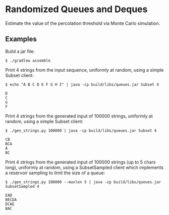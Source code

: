 # Randomized Queues and Deques

Estimate the value of the percolation threshold via Monte Carlo simulation. 

## Examples 

Build a jar file:

    $ ./gradlew assemble

Print 4 strings from the input sequence, uniformly at random, using a simple 
Subset client:

    $ echo "A B C D E F G H I" | java -cp build/libs/queues.jar Subset 4 

    D
    C
    G
    F

Print 4 strings from the generated input of 100000 strings, uniformly at 
random, using a simple Subset client:

    $ ./gen_strings.py 100000 | java -cp build/libs/queues.jar Subset 4 

    CB
    BCA
    A
    BC

Print 4 strings from the generated input of 100000 strings (up to 5 chars long), 
uniformly at random, using a SubsetSampled client which implements a reservoir 
sampling to limit the size of a queue:

    $ ./gen_strings.py 100000 --maxlen 5 | java -cp build/libs/queues.jar SubsetSampled 4 

    EAD
    BECDA
    DCAE
    BAC
